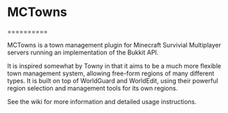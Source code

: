 # MCTowns
==========

MCTowns is a town management plugin for Minecraft Survivial Multiplayer servers running an implementation of the Bukkit API.

It is inspired somewhat by Towny in that it aims to be a much more flexible town management system, allowing free-form regions of many different types. It is built on top of WorldGuard and WorldEdit, using their powerful region selection and management tools for its own regions.

See the wiki for more information and detailed usage instructions.
